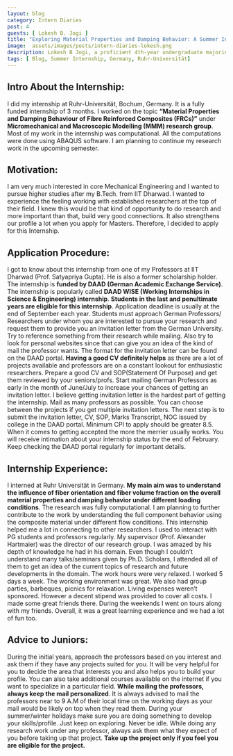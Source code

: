 ```yaml
---
layout: blog
category: Intern Diaries
post: 4
guests: [ Lokesh B. Jogi ]
title: "Exploring Material Properties and Damping Behavior: A Summer Intern's Journey at Ruhr-Universität"
image:  assets/images/posts/intern-diaries-lokesh.png
description: Lokesh B Jogi, a proficient 4th-year undergraduate majoring in Mechanical Engineering, unveils his enriching journey as a summer intern at Ruhr-Universität, Bochum, Germany. Through his meticulous work and passion for mechanical engineering, Lokesh played an integral role in the Micromechanical and Macroscopic Modelling (MMM) research group while working on the topic of 'Material Properties and Damping Behaviour of Fibre Reinforced Composites (FRCs).
tags: [ Blog, Summer Internship, Germany, Ruhr-Universität]
---
```


## Intro About the Internship:
I did my internship at Ruhr-Universität, Bochum, Germany. It is a fully funded internship of 3 months. I worked on the topic **“Material Properties and Damping Behaviour of Fibre Reinforced Composites (FRCs)”** under **Micromechanical and Macroscopic Modelling (MMM) research group**. Most of my work in the internship was computational. All the computations were done using ABAQUS software. I am planning to continue my research work in the upcoming semester.

## Motivation:
I am very much interested in core Mechanical Engineering and I wanted to pursue higher studies after my B.Tech. from IIT Dharwad. I wanted to experience the feeling working with established researchers at the top of their field. I knew this would be that kind of opportunity to do research and more important than that, build very good connections. It also strengthens our profile a lot when you apply for Masters. Therefore, I decided to apply for this Internship.

## Application Procedure:
I got to know about this internship from one of my Professors at IIT Dharwad (Prof. Satyapriya Gupta). He is also a former scholarship holder. The internship is **funded by DAAD (German Academic Exchange Service)**. The internship is popularly called **DAAD WISE (Working Internships in Science & Engineering) internship**. **Students in the last and penultimate years are eligible for this internship**. Application deadline is usually at the end of September each year. Students must approach German Professors/ Researchers under whom you are interested to pursue your research and request them to provide you an invitation letter from the German University. Try to reference something from their research while mailing. Also try to look for personal websites since that can give you an idea of the kind of mail the professor wants. The format for the invitation letter can be found on the DAAD portal. **Having a good CV definitely helps** as there are a lot of projects available and professors are on a constant lookout for enthusiastic researchers. Prepare a good CV and SOP(Statement Of Purpose) and get them reviewed by your seniors/profs. Start mailing German Professors as early in the month of June/July to increase your chances of getting an invitation letter. I believe getting invitation letter is the hardest part of getting the internship. Mail as many professors as possible. You can choose between the projects if you get multiple invitation letters. The next step is to submit the invitation letter, CV, SOP, Marks Transcript, NOC issued by college in the DAAD portal. Minimum CPI to apply should be greater 8.5. When it comes to getting accepted the more the merrier usually works. You will receive intimation about your internship status by the end of February. Keep checking the DAAD portal regularly for important details.

## Internship Experience:
I interned at Ruhr Universität in Germany. **My main aim was to understand the influence of fiber orientation and fiber volume fraction on the overall material properties and damping behavior under different loading conditions**. The research was fully computational. I am planning to further contribute to the work by understanding the full component behavior using the composite material under different flow conditions.
This internship helped me a lot in connecting to other researchers. I used to interact with PG students and professors regularly. My supervisor (Prof. Alexander Hartmaier) was the director of our research group. I was amazed by his depth of knowledge he had in his domain. Even though I couldn’t understand many talks/seminars given by Ph.D. Scholars, I attended all of them to get an idea of the current topics of research and future developments in the domain.
The work hours were very relaxed. I worked 5 days a week. The working environment was great. We also had group parties, barbeques, picnics for relaxation. Living expenses weren’t sponsored. However a decent stipend was provided to cover all costs. I made some great friends there. During the weekends I went on tours along with my friends. Overall, it was a great learning experience and we had a lot of fun too.

## Advice to Juniors:
During the initial years, approach the professors based on you interest and ask them if they have any projects suited for you. It will be very helpful for you to decide the area that interests you and also helps you to build your profile. You can also take additional courses available on the internet if you want to specialize in a particular field.
**While mailing the professors, always keep the mail personalized**. It is always advised to mail the professors near to 9 A.M of their local time on the working days as your mail would be likely on top when they read them.
During your summer/winter holidays make sure you are doing something to develop your skills/profile. Just keep on exploring. Never be idle.
While doing any research work under any professor, always ask them what they expect of you before taking up that project. **Take up the project only if you feel you are eligible for the project.**
